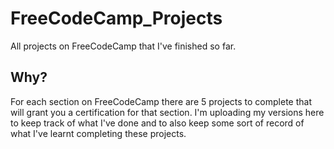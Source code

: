# FreeCodeCamp_Projects
All projects on FreeCodeCamp that I've finished so far.

## Why?
For each section on FreeCodeCamp there are 5 projects to complete that will grant you a certification for that section.
I'm uploading my versions here to keep track of what I've done and to also keep some sort of record of what I've learnt completing these projects.
